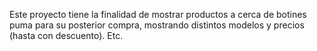 Este proyecto tiene la finalidad de mostrar productos a cerca de botines puma para su posterior compra, mostrando distintos modelos y precios (hasta con descuento).
Etc.